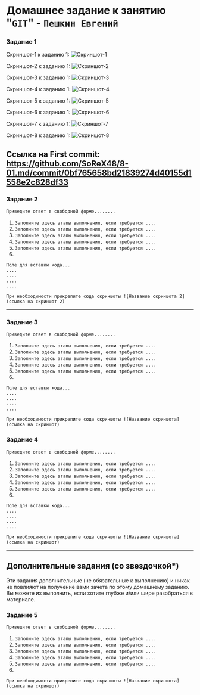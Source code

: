 # Домашнее задание к занятию "`GIT`" - `Пешкин Евгений`


### Задание 1

Скриншот-1 к заданию 1:
![Скриншот-1](https://github.com/SoReX48/8-01.md/tree/master/img/1.png)

Скриншот-2 к заданию 1:
![Скриншот-2](https://github.com/SoReX48/8-01.md/tree/master/img/2.png)

Скриншот-3 к заданию 1:
![Скриншот-3](https://github.com/SoReX48/8-01.md/tree/master/img/3.png)

Скриншот-4 к заданию 1:
![Скриншот-4](https://github.com/SoReX48/8-01.md/tree/master/img/4.png)

Скриншот-5 к заданию 1:
![Скриншот-5](https://github.com/SoReX48/8-01.md/tree/master/img/5.png)

Скриншот-6 к заданию 1:
![Скриншот-6](https://github.com/SoReX48/8-01.md/tree/master/img/6.png)

Скриншот-7 к заданию 1:
![Скриншот-7](https://github.com/SoReX48/8-01.md/tree/master/img/7.png)

Скриншот-8 к заданию 1:
![Скриншот-8](https://github.com/SoReX48/8-01.md/tree/master/img/8.png)

Ссылка на First commit: https://github.com/SoReX48/8-01.md/commit/0bf765658bd21839274d40155d1558e2c828df33
---

### Задание 2

`Приведите ответ в свободной форме........`

1. `Заполните здесь этапы выполнения, если требуется ....`
2. `Заполните здесь этапы выполнения, если требуется ....`
3. `Заполните здесь этапы выполнения, если требуется ....`
4. `Заполните здесь этапы выполнения, если требуется ....`
5. `Заполните здесь этапы выполнения, если требуется ....`
6. 

```
Поле для вставки кода...
....
....
....
....
```

`При необходимости прикрепитe сюда скриншоты
![Название скриншота 2](ссылка на скриншот 2)`


---

### Задание 3

`Приведите ответ в свободной форме........`

1. `Заполните здесь этапы выполнения, если требуется ....`
2. `Заполните здесь этапы выполнения, если требуется ....`
3. `Заполните здесь этапы выполнения, если требуется ....`
4. `Заполните здесь этапы выполнения, если требуется ....`
5. `Заполните здесь этапы выполнения, если требуется ....`
6. 

```
Поле для вставки кода...
....
....
....
....
```

`При необходимости прикрепитe сюда скриншоты
![Название скриншота](ссылка на скриншот)`

### Задание 4

`Приведите ответ в свободной форме........`

1. `Заполните здесь этапы выполнения, если требуется ....`
2. `Заполните здесь этапы выполнения, если требуется ....`
3. `Заполните здесь этапы выполнения, если требуется ....`
4. `Заполните здесь этапы выполнения, если требуется ....`
5. `Заполните здесь этапы выполнения, если требуется ....`
6. 

```
Поле для вставки кода...
....
....
....
....
```

`При необходимости прикрепитe сюда скриншоты
![Название скриншота](ссылка на скриншот)`

---
## Дополнительные задания (со звездочкой*)

Эти задания дополнительные (не обязательные к выполнению) и никак не повлияют на получение вами зачета по этому домашнему заданию. Вы можете их выполнить, если хотите глубже и/или шире разобраться в материале.

### Задание 5

`Приведите ответ в свободной форме........`

1. `Заполните здесь этапы выполнения, если требуется ....`
2. `Заполните здесь этапы выполнения, если требуется ....`
3. `Заполните здесь этапы выполнения, если требуется ....`
4. `Заполните здесь этапы выполнения, если требуется ....`
5. `Заполните здесь этапы выполнения, если требуется ....`
6. 

`При необходимости прикрепитe сюда скриншоты
![Название скриншота](ссылка на скриншот)`
